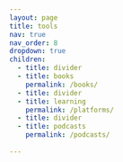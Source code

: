```yaml
---
layout: page
title: tools
nav: true
nav_order: 8
dropdown: true
children:
  - title: divider
  - title: books
    permalink: /books/
  - title: divider
  - title: learning
    permalink: /platforms/
  - title: divider
  - title: podcasts
    permalink: /podcasts/
 
---
```

